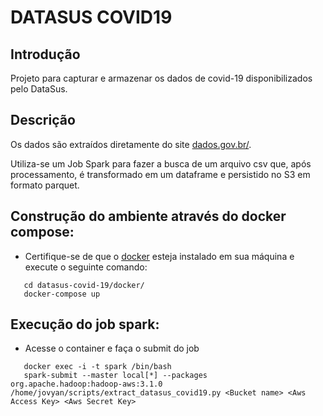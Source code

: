# DATASUS COVID19

## Introdução

Projeto para capturar e armazenar os dados de covid-19 disponibilizados pelo DataSus.

##  Descrição

Os dados são extraídos diretamente do site [dados.gov.br/](https://dados.gov.br/dataset/bd-srag-2020).

Utiliza-se um Job Spark para fazer a busca de um arquivo csv que, após processamento, é transformado em um dataframe e persistido no S3 em formato parquet.

## Construção do ambiente através do docker compose:
   - Certifique-se de que o [docker](https://www.docker.com/products/docker-desktop) esteja instalado em sua máquina e execute o seguinte comando:
```
   cd datasus-covid-19/docker/
   docker-compose up
```   

## Execução do job spark:
   - Acesse o container e faça o submit do job
```
   docker exec -i -t spark /bin/bash
   spark-submit --master local[*] --packages  org.apache.hadoop:hadoop-aws:3.1.0 /home/jovyan/scripts/extract_datasus_covid19.py <Bucket name> <Aws Access Key> <Aws Secret Key>
```
